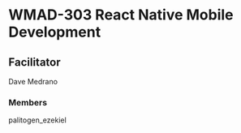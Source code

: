 # WMAD-303 React Native Mobile Development

## Facilitator
Dave Medrano

### Members
palitogen_ezekiel
